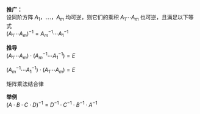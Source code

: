 **推广：**  
设同阶方阵 $A_1，\cdots， A_m$ 均可逆，则它们的乘积 $A_1\cdots A_m$ 也可逆，且满足以下等式  
$(A_1\cdots A_m)^{-1}=A_m^{-1}\cdots A_1^{-1}$  
  
**推导**  
$(A_1\cdots A_m)\cdot(A_m^{-1}\cdots A_1^{-1})  
=E$  
  
$(A_m^{-1}\cdots A_1^{-1})\cdot(A_1\cdots A_m)  
=E$  
  
矩阵乘法结合律  
  
**举例**  
$(A\cdot B\cdot C\cdot D)^{-1}  
=D^{-1}\cdot C^{-1}\cdot B^{-1}\cdot A^{-1}$  
